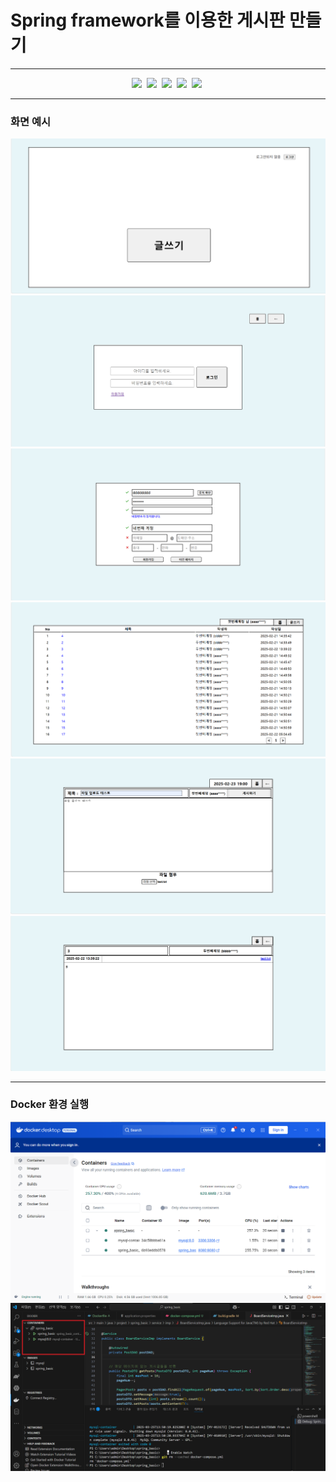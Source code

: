 # Spring framework를 이용한 게시판 만들기

---

<p align="center">
  <img src="https://img.shields.io/badge/Spring-6DB33F?style=for-the-badge&logo=Spring&logoColor=white">&nbsp
  <img src="https://img.shields.io/badge/SpringBoot-6DB33F?style=flat-square&logo=SpringBoot&logoColor=white"/>&nbsp
  <img src="https://img.shields.io/badge/MySQL-4479A1?style=flat-square&logo=MySQL&logoColor=white"/>&nbsp
  <img src="https://img.shields.io/badge/Docker-2496ED?style=flat-square&logo=Docker&logoColor=white"/>&nbsp
  <img src="https://img.shields.io/badge/VScode-000000?style=flat-square"/>&nbsp
</p>

---
### 화면 예시

![메인 화면](https://github.com/mmn1300/spring_basic/blob/main/board_exam_img/index.png)
![로그인](https://github.com/mmn1300/spring_basic/blob/main/board_exam_img/login.png)
![회원가입](https://github.com/mmn1300/spring_basic/blob/main/board_exam_img/signup.png)
![게시판](https://github.com/mmn1300/spring_basic/blob/main/board_exam_img/board.png)
![글쓰기](https://github.com/mmn1300/spring_basic/blob/main/board_exam_img/write.png)
![글읽기](https://github.com/mmn1300/spring_basic/blob/main/board_exam_img/read.png)

---

### Docker 환경 실행
![Docker Desktop](https://github.com/mmn1300/spring_basic/blob/main/board_exam_img/docker%20%EC%8B%A4%ED%96%89%20%EC%9D%B4%EB%AF%B8%EC%A7%80.png)
![VScode](https://github.com/mmn1300/spring_basic/blob/main/board_exam_img/docker%20%EC%8B%A4%ED%96%89%20%EC%9D%B4%EB%AF%B8%EC%A7%80%20-%20vscode.png)
